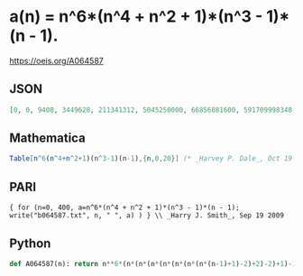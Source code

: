 # a\(n\) \= n^6\*\(n^4 \+ n^2 \+ 1\)\*\(n^3 \- 1\)\*\(n \- 1\)\.
https://oeis.org/A064587
## JSON
```JSON
[0, 0, 9408, 3449628, 211341312, 5045250000, 66856881600, 591709998348, 3901724295168, 20560831566912, 90818091000000, 347842282071900, 1184469255180288, 3654470309235408, 10367425399461312, 27360256600687500, 67802350642790400]
```
## Mathematica
```Mathematica
Table[n^6(n^4+n^2+1)(n^3-1)(n-1),{n,0,20}] (* _Harvey P. Dale_, Oct 19 2018 *)
```
## PARI
```PARI
{ for (n=0, 400, a=n^6*(n^4 + n^2 + 1)*(n^3 - 1)*(n - 1); write("b064587.txt", n, " ", a) ) } \\ _Harry J. Smith_, Sep 19 2009
```
## Python
```Python
def A064587(n): return n**6*(n*(n*(n*(n*(n*(n*(n*(n-1)+1)-2)+2)-2)+1)-1)+1) # _Chai Wah Wu_, Aug 20 2024
```
